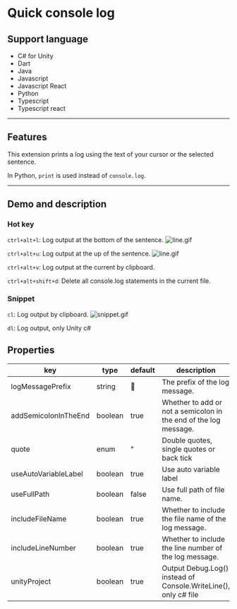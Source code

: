 # Quick console log

## Support language
- C# for Unity
- Dart
- Java
- Javascript
- Javascript React
- Python
- Typescript
- Typescript react

---
## Features
This extension prints a log using the text of your cursor or the selected sentence.

In Python, `print` is used instead of `console.log`.

---
## Demo and description
### Hot key
`ctrl+alt+l`: Log output at the bottom of the sentence.
![line.gif](https://raw.githubusercontent.com/gyuha/quick-console-log/main/images/wrap-down.gif)

`ctrl+alt+u`: Log output at the up of the sentence.
![line.gif](https://raw.githubusercontent.com/gyuha/quick-console-log/main/images/wrap-up.gif)


`ctrl+alt+v`:  Log output at the current by clipboard.

`ctrl+alt+shift+d`: Delete all console.log statements in the current file.

### Snippet
`cl`: Log output by clipboard.
![snippet.gif](https://raw.githubusercontent.com/gyuha/quick-console-log/main/images/snippet.gif)

`dl`: Log output, only Unity c#

## Properties

| key                  | type    | default | description                                                      |
| ---------------------| ------- | ------- | ---------------------------------------------------------------- |
| logMessagePrefix     | string  | 📢      | The prefix of the log message.                                   |
| addSemicolonInTheEnd | boolean | true    | Whether to add or not a semicolon in the end of the log message. |
| quote                | enum    | "       | Double quotes, single quotes or back tick                        |
| useAutoVariableLabel | boolean | true    | Use auto variable label                                          |
| useFullPath          | boolean | false   | Use full path of file name.                                      | 
| includeFileName      | boolean | true    | Whether to include the file name of the log message.             |
| includeLineNumber    | boolean | true    | Whether to include the line number of the log message.           |
| unityProject         | boolean | true    | Output Debug.Log() instead of Console.WriteLine(), only c# file  |
